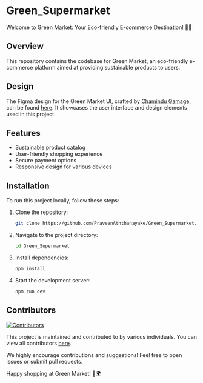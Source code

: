# Green_Supermarket

Welcome to Green Market: Your Eco-friendly E-commerce Destination! 🌿🛒
<!--
![readmebox](https://github.com/ChaminduGamage/Green-Supermarket-UI/blob/main/Images/UI%20Landing%20Page.png?raw=true)
-->
## Overview

This repository contains the codebase for Green Market, an eco-friendly e-commerce platform aimed at providing sustainable products to users.

## Design

The Figma design for the Green Market UI, crafted by [Chamindu Gamage](https://github.com/ChaminduGamage), can be found [here](https://www.figma.com/file/AzUBmrRxFqEv76503mvGlx/Green-Supermarket?type=design&node-id=0-1&mode=design&t=oyObSysXoskrYX97-0). It showcases the user interface and design elements used in this project.


## Features

- Sustainable product catalog
- User-friendly shopping experience
- Secure payment options
- Responsive design for various devices

## Installation

To run this project locally, follow these steps:

1. Clone the repository:

   ```bash
   git clone https://github.com/PraveenAththanayake/Green_Supermarket.git
   ```
   
2. Navigate to the project directory:

   ```bash
   cd Green_Supermarket
   ```
   
4. Install dependencies:

   ```bash
   npm install
   ```

5. Start the development server:

   ```bash
   npm run dev
   ```

   
## Contributors
[![Contributors](https://contrib.rocks/image?repo=PraveenAththanayake/Green_Supermarket)](https://github.com/PraveenAththanayake/Green_Supermarket/graphs/contributors)

This project is maintained and contributed to by various individuals. You can view all contributors [here](https://github.com/PraveenAththanayake/Green_Supermarket/graphs/contributors).


We highly encourage contributions and suggestions! Feel free to open issues or submit pull requests.

Happy shopping at Green Market! 🌱🌍

